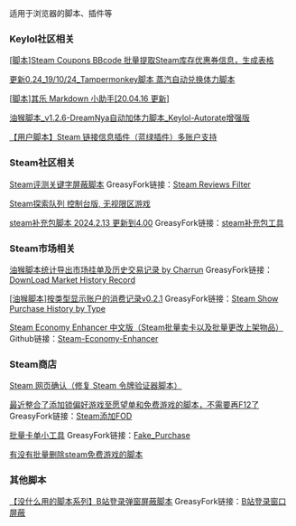 <!-- ## 浏览器工具 -->

适用于浏览器的脚本、插件等

### Keylol社区相关

[[脚本]Steam Coupons BBcode 批量提取Steam库存优惠券信息，生成表格](https://keylol.com/t218559-1-1)

[更新0.24_19/10/24_Tampermonkey脚本 蒸汽自动兑换体力脚本](https://keylol.com/t185059-1-1)

[[脚本]其乐 Markdown 小助手[20.04.16 更新]](https://keylol.com/t581851-1-1)

[油猴脚本_v1.2.6-DreamNya自动加体力脚本_Keylol-Autorate增强版](https://keylol.com/t660000-1-1)

[【用户脚本】Steam 链接信息插件（蓝绿插件）多账户支持](https://keylol.com/t653925-1-1)

### Steam社区相关

[Steam评测关键字屏蔽脚本](https://keylol.com/t599745-1-1)
GreasyFork链接：[Steam Reviews Filter](https://greasyfork.org/zh-CN/scripts/403990)

[Steam探索队列 控制台版, 无视限区游戏](https://keylol.com/t157861-1-1)

[steam补充包脚本 2024.2.13 更新到4.00](https://keylol.com/t934850-1-1)
GreasyFork链接：[steam补充包工具](https://greasyfork.org/zh-CN/scripts/376049)

### Steam市场相关

[油猴脚本统计导出市场挂单及历史交易记录 by Charrun](https://keylol.com/t532344-1-1)
GreasyFork链接：[DownLoad Market History Record](https://greasyfork.org/zh-CN/scripts/391479)

[[油猴脚本]按类型显示账户的消费记录v0.2.1](https://keylol.com/t856350-1-1)
GreasyFork链接：[Steam Show Purchase History by Type](https://greasyfork.org/zh-CN/scripts/455525)

[Steam Economy Enhancer 中文版（Steam批量卖卡以及批量更改上架物品）](https://keylol.com/t311996-1-1)
Github链接：[Steam-Economy-Enhancer](https://github.com/Sneer-Cat/Steam-Economy-Enhancer)

### Steam商店

[Steam 网页确认（修复 Steam 令牌验证器脚本）](https://keylol.com/t896354-1-1)

[最近整合了添加锁偏好游戏至愿望单和免费游戏的脚本，不需要再F12了](https://keylol.com/t514316-1-1)
GreasyFork链接：[Steam添加FOD](https://greasyfork.org/zh-CN/scripts/389189)

[批量卡单小工具](https://keylol.com/t925544-1-1)
GreasyFork链接：[Fake_Purchase](https://greasyfork.org/zh-CN/scripts/481986)

[有没有批量删除steam免费游戏的脚本](https://keylol.com/t479290-1-1)

### 其他脚本

[【没什么用的脚本系列】B站登录弹窗屏蔽脚本](https://keylol.com/t883675-1-1)
GreasyFork链接：[B站登录窗口屏蔽](https://greasyfork.org/scripts/463926)
